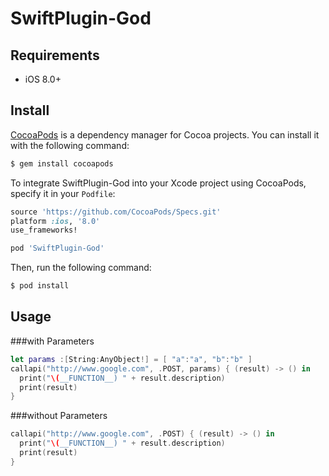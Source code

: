 # SwiftPlugin-God

## Requirements

- iOS 8.0+


## Install

[CocoaPods](http://cocoapods.org) is a dependency manager for Cocoa projects. You can install it with the following command:

```bash
$ gem install cocoapods
```

To integrate SwiftPlugin-God into your Xcode project using CocoaPods, specify it in your `Podfile`:

```ruby
source 'https://github.com/CocoaPods/Specs.git'
platform :ios, '8.0'
use_frameworks!

pod 'SwiftPlugin-God'
```

Then, run the following command:

```bash
$ pod install
```

## Usage

###with Parameters
```swift
let params :[String:AnyObject!] = [ "a":"a", "b":"b" ]
callapi("http://www.google.com", .POST, params) { (result) -> () in
  print("\(__FUNCTION__) " + result.description)
  print(result)
}
```

###without Parameters
```swift
callapi("http://www.google.com", .POST) { (result) -> () in
  print("\(__FUNCTION__) " + result.description)
  print(result)
}
```
